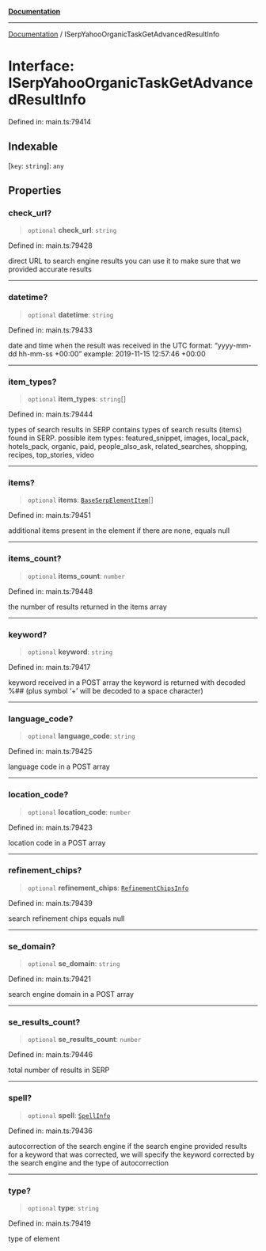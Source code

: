 [**Documentation**](../README.md)

***

[Documentation](../README.md) / ISerpYahooOrganicTaskGetAdvancedResultInfo

# Interface: ISerpYahooOrganicTaskGetAdvancedResultInfo

Defined in: main.ts:79414

## Indexable

\[`key`: `string`\]: `any`

## Properties

### check\_url?

> `optional` **check\_url**: `string`

Defined in: main.ts:79428

direct URL to search engine results
you can use it to make sure that we provided accurate results

***

### datetime?

> `optional` **datetime**: `string`

Defined in: main.ts:79433

date and time when the result was received
in the UTC format: “yyyy-mm-dd hh-mm-ss +00:00”
example:
2019-11-15 12:57:46 +00:00

***

### item\_types?

> `optional` **item\_types**: `string`[]

Defined in: main.ts:79444

types of search results in SERP
contains types of search results (items) found in SERP.
possible item types:
featured_snippet, images, local_pack, hotels_pack, organic, paid, people_also_ask, related_searches, shopping, recipes, top_stories, video

***

### items?

> `optional` **items**: [`BaseSerpElementItem`](../classes/BaseSerpElementItem.md)[]

Defined in: main.ts:79451

additional items present in the element
if there are none, equals null

***

### items\_count?

> `optional` **items\_count**: `number`

Defined in: main.ts:79448

the number of results returned in the items array

***

### keyword?

> `optional` **keyword**: `string`

Defined in: main.ts:79417

keyword received in a POST array
the keyword is returned with decoded %## (plus symbol ‘+’ will be decoded to a space character)

***

### language\_code?

> `optional` **language\_code**: `string`

Defined in: main.ts:79425

language code in a POST array

***

### location\_code?

> `optional` **location\_code**: `number`

Defined in: main.ts:79423

location code in a POST array

***

### refinement\_chips?

> `optional` **refinement\_chips**: [`RefinementChipsInfo`](../classes/RefinementChipsInfo.md)

Defined in: main.ts:79439

search refinement chips
equals null

***

### se\_domain?

> `optional` **se\_domain**: `string`

Defined in: main.ts:79421

search engine domain in a POST array

***

### se\_results\_count?

> `optional` **se\_results\_count**: `number`

Defined in: main.ts:79446

total number of results in SERP

***

### spell?

> `optional` **spell**: [`SpellInfo`](../classes/SpellInfo.md)

Defined in: main.ts:79436

autocorrection of the search engine
if the search engine provided results for a keyword that was corrected, we will specify the keyword corrected by the search engine and the type of autocorrection

***

### type?

> `optional` **type**: `string`

Defined in: main.ts:79419

type of element
